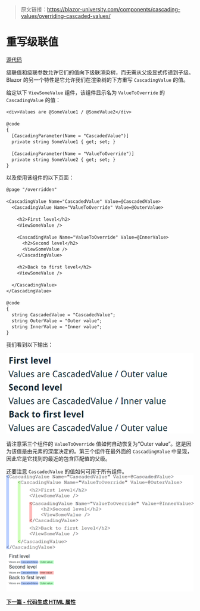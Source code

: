 > 原文链接：https://blazor-university.com/components/cascading-values/overriding-cascaded-values/

# 重写级联值
[源代码](https://github.com/mrpmorris/blazor-university/tree/master/src/CascadingValues/OverridingCascadedValues)

级联值和级联参数允许它们的值向下级联渲染树，而无需从父级显式传递到子级。 Blazor 的另一个特性是它允许我们在渲染树的下方重写 `CascadingValue` 的值。

给定以下 `ViewSomeValue` 组件，该组件显示名为 `ValueToOverride` 的 `CascadingValue` 的值：

```
<div>Values are @SomeValue1 / @SomeValue2</div>

@code
{
  [CascadingParameter(Name = "CascadedValue")]
  private string SomeValue1 { get; set; }

  [CascadingParameter(Name = "ValueToOverride")]
  private string SomeValue2 { get; set; }
}
```
以及使用该组件的以下页面：

```
@page "/overridden"

<CascadingValue Name="CascadedValue" Value=@CascadedValue>
  <CascadingValue Name="ValueToOverride" Value=@OuterValue>

    <h2>First level</h2>
    <ViewSomeValue />

    <CascadingValue Name="ValueToOverride" Value=@InnerValue>
      <h2>Second level</h2>
      <ViewSomeValue />
    </CascadingValue>

    <h2>Back to first level</h2>
    <ViewSomeValue />

  </CascadingValue>
</CascadingValue>

@code
{
  string CascadedValue = "CascadedValue";
  string OuterValue = "Outer value";
  string InnerValue = "Inner value";
}
```
我们看到以下输出：

![](image.png)

请注意第三个组件的 `ValueToOverride` 值如何自动恢复为“Outer value”。这是因为该值是由元素的深度决定的。第三个组件在最外面的  `CascadingValue` 中呈现，因此它是它找到的最近的包含匹配值的父级。

还要注意 `CascadedValue` 的值如何可用于所有组件。
![](OverridingCascadedValues.png)

**[下一篇 - 代码生成 HTML 属性](/components/code-generated-html-attributes)**